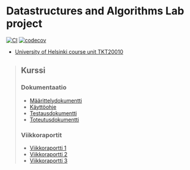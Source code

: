 # Datastructures and Algorithms Lab project

[![CI](https://github.com/joonas-somero/tiratiivistys/actions/workflows/main.yaml/badge.svg)](https://github.com/joonas-somero/tiratiivistys/actions/workflows/main.yaml)
[![codecov](https://codecov.io/gh/joonas-somero/tiratiivistys/graph/badge.svg?token=ES3YTXJVHD)](https://codecov.io/gh/joonas-somero/tiratiivistys)

* [University of Helsinki course unit TKT20010](https://studies.helsinki.fi/courses/course-unit/otm-3d27dcc5-f7b5-4eec-b5db-53217aee3918/TKT20010)


> ## Kurssi
>
> ### Dokumentaatio
>
> * [Määrittelydokumentti](course/maarittelydokumentti.md)
> * [Käyttöohje](course/kayttoohje.md)
> * [Testausdokumentti](course/testausdokumentti.md)
> * [Toteutusdokumentti](course/toteutusdokumentti.md)
>
>
> ### Viikkoraportit
>
> * [Viikkoraportti 1](course/viikkoraportti1.md)
> * [Viikkoraportti 2](course/viikkoraportti2.md)
> * [Viikkoraportti 3](course/viikkoraportti3.md)
